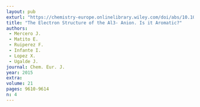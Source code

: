 ```yaml
---
layout: pub
exturl: "https://chemistry-europe.onlinelibrary.wiley.com/doi/abs/10.1002/chem.201501350"
title: "The Electron Structure of the Al3- Anion. Is it Aromatic?"
authors:
 - Mercero J.
 - Matito E.
 - Ruiperez F.
 - Infante I.
 - Lopez X.
 - Ugalde J.
journal: Chem. Eur. J.
year: 2015
extra: 
volume: 21
pages: 9610-9614
n: 4
---
```

